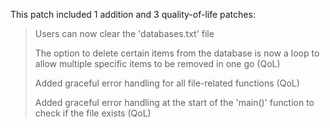 This patch included 1 addition and 3 quality-of-life patches:
> Users can now clear the 'databases.txt' file
> 
> The option to delete certain items from the database is now a loop to allow multiple specific items to be removed in one go (QoL)
>
> Added graceful error handling for all file-related functions (QoL)
>
> Added graceful error handling at the start of the 'main()' function to check if the file exists (QoL)
